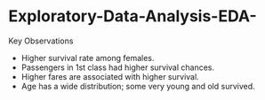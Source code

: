 # Exploratory-Data-Analysis-EDA-
Key Observations
- Higher survival rate among females.
- Passengers in 1st class had higher survival chances.
- Higher fares are associated with higher survival.
- Age has a wide distribution; some very young and old survived.
